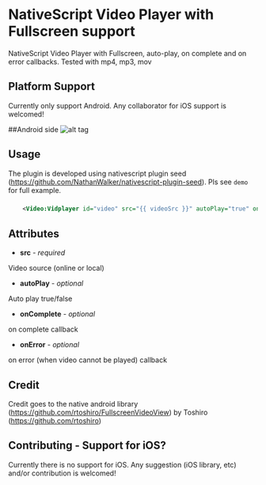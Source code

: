 # NativeScript Video Player with Fullscreen support
NativeScript Video Player with Fullscreen, auto-play, on complete and on error callbacks. Tested with mp4, mp3, mov

## Platform Support

Currently only support Android. Any collaborator for iOS support is welcomed!

##Android side
![alt tag](https://bytebucket.org/win_min_tun/nativescript-tag/raw/ae7c2b070de75c81898493d4b5d26892321612c9/demo/screenshots/Android.png)

## Usage

The plugin is developed using nativescript plugin seed (https://github.com/NathanWalker/nativescript-plugin-seed). Pls see `demo` for full example. 
###
```XML
    <Video:Vidplayer id="video" src="{{ videoSrc }}" autoPlay="true" onComplete="{{ onComplete }}" onError="{{ onError }}" />

```

## Attributes

- **src** - *required*

Video source (online or local)

- **autoPlay** - *optional*

Auto play true/false

- **onComplete** - *optional*

on complete callback

- **onError** - *optional*

on error (when video cannot be played) callback

## Credit

Credit goes to the native android library (https://github.com/rtoshiro/FullscreenVideoView) by Toshiro (https://github.com/rtoshiro)

## Contributing - Support for iOS?

Currently there is no support for iOS. Any suggestion (iOS library, etc) and/or contribution is welcomed!
